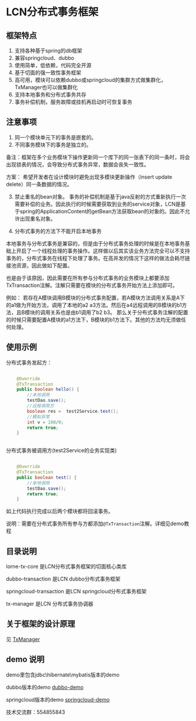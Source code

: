 # LCN分布式事务框架

## 框架特点

1. 支持各种基于spring的db框架
2. 兼容springcloud、dubbo
3. 使用简单，低依赖，代码完全开源
4. 基于切面的强一致性事务框架
5. 高可用，模块可以依赖dubbo或springcloud的集群方式做集群化，TxManager也可以做集群化
6. 支持本地事务和分布式事务共存
7. 事务补偿机制，服务故障或挂机再启动时可恢复事务


## 注意事项

1. 同一个模块单元下的事务是嵌套的。
2. 不同事务模块下的事务是独立的。

备注：框架在多个业务模块下操作更新同一个库下的同一张表下的同一条时，将会出现锁表的情况，会导致分布式事务异常，数据会丧失一致性。

方案：
  希望开发者在设计模块时避免出现多模块更新操作（insert update delete）同一条数据的情况。
  
3. 禁止重名的bean对象。
  事务的补偿机制是基于java反射的方式重新执行一次需要补偿的业务。因此执行的时候需要获取到业务的service对象，LCN是基于spring的ApplicationContent的getBean方法获取bean的对象的。因此不允许出现重名对象。
  
4. 分布式事务的方法下不能开启本地事务

本地事务与分布式事务是兼容的，但是由于分布式事务处理的时候是在本地事务基础上开启了一个线程处理的事务操作。这样做以后其实该业务方法完全可以不支持事务的，分布式事务在线程下处理了事务。在高并发的情况下这样的做法会耗尽链接池资源，因此做如下配置。

也是由于该原因，因此需要在所有参与分布式事务的业务模块上都要添加TxTransaction注解。注解只需要在模块的分布式事务开始方法上添加即可。

例如： 若存在A模块调用B模块的分布式事务配置，若A模块方法调用关系是A下的a1做为开始方法，调用了本地的a2 a3方法。然后在a4远程调用的B模块的b1方法，且B模块的调用关系也是由b1调用了b2 b3。 那么关于分布式事务注解的配置的时候只需要配置A模块的a1方法下，B模块的b1方法下。其他的方法均无须做任何处理。



## 使用示例

分布式事务发起方：
```java

    @Override
    @TxTransaction
    public boolean hello() {
        //本地调用
        testDao.save();
        //远程调用方
        boolean res =  test2Service.test();
        //模拟异常
        int v = 100/0;
        return true;
    }
    
```

分布式事务被调用方(test2Service的业务实现类)
```java

    @Override
    @TxTransaction
    public boolean test() {
        //本地调用
        testDao.save();
        return true;
    }

```

如上代码执行完成以后两个模块都将回滚事务。

说明：需要在分布式事务所有参与方都添加`@TxTransaction`注解。详细见demo教程


## 目录说明

lorne-tx-core 是LCN分布式事务框架的切面核心类库

dubbo-transaction 是LCN dubbo分布式事务框架

springcloud-transaction 是LCN springcloud分布式事务框架

tx-manager 是LCN 分布式事务协调器


## 关于框架的设计原理

见 [TxManager](https://github.com/1991wangliang/tx-lcn/blob/master/tx-manager/README.md)


## demo 说明

demo里包含jdbc\hibernate\mybatis版本的demo

dubbo版本的demo [dubbo-demo](https://github.com/1991wangliang/dubbo-lcn-demo)

springcloud版本的demo [springcloud-demo](https://github.com/1991wangliang/springcloud-lcn-demo)


技术交流群：554855843